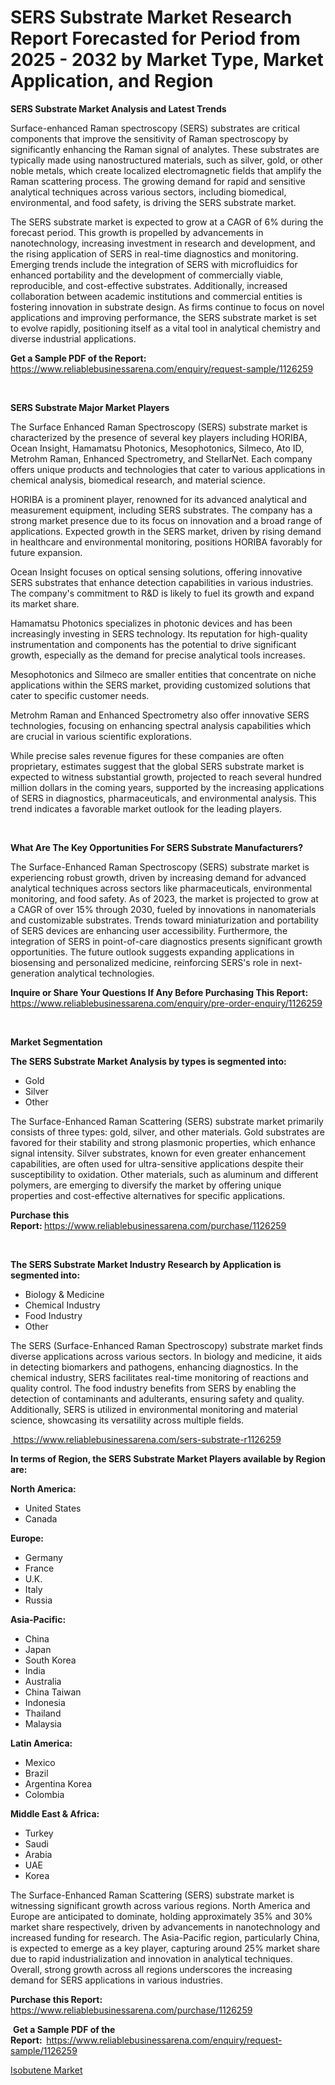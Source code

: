 <p><h1>SERS Substrate Market Research Report Forecasted for Period from 2025 -  2032 by Market Type, Market Application, and Region</h1></p><p><strong>SERS Substrate Market Analysis and Latest Trends</strong></p>
<p><p>Surface-enhanced Raman spectroscopy (SERS) substrates are critical components that improve the sensitivity of Raman spectroscopy by significantly enhancing the Raman signal of analytes. These substrates are typically made using nanostructured materials, such as silver, gold, or other noble metals, which create localized electromagnetic fields that amplify the Raman scattering process. The growing demand for rapid and sensitive analytical techniques across various sectors, including biomedical, environmental, and food safety, is driving the SERS substrate market.</p><p>The SERS substrate market is expected to grow at a CAGR of 6% during the forecast period. This growth is propelled by advancements in nanotechnology, increasing investment in research and development, and the rising application of SERS in real-time diagnostics and monitoring. Emerging trends include the integration of SERS with microfluidics for enhanced portability and the development of commercially viable, reproducible, and cost-effective substrates. Additionally, increased collaboration between academic institutions and commercial entities is fostering innovation in substrate design. As firms continue to focus on novel applications and improving performance, the SERS substrate market is set to evolve rapidly, positioning itself as a vital tool in analytical chemistry and diverse industrial applications.</p></p>
<p><strong>Get a Sample PDF of the Report:&nbsp;</strong> <a href="https://www.reliablebusinessarena.com/enquiry/request-sample/1126259?utm_campaign=2136&utm_medium=2&utm_source=Github&utm_content=ia&utm_term=31012025&utm_id=sers-substrate">https://www.reliablebusinessarena.com/enquiry/request-sample/1126259</a></p>
<p>&nbsp;</p>
<p><strong>SERS Substrate Major Market Players</strong></p>
<p><p>The Surface Enhanced Raman Spectroscopy (SERS) substrate market is characterized by the presence of several key players including HORIBA, Ocean Insight, Hamamatsu Photonics, Mesophotonics, Silmeco, Ato ID, Metrohm Raman, Enhanced Spectrometry, and StellarNet. Each company offers unique products and technologies that cater to various applications in chemical analysis, biomedical research, and material science.</p><p>HORIBA is a prominent player, renowned for its advanced analytical and measurement equipment, including SERS substrates. The company has a strong market presence due to its focus on innovation and a broad range of applications. Expected growth in the SERS market, driven by rising demand in healthcare and environmental monitoring, positions HORIBA favorably for future expansion.</p><p>Ocean Insight focuses on optical sensing solutions, offering innovative SERS substrates that enhance detection capabilities in various industries. The company's commitment to R&D is likely to fuel its growth and expand its market share.</p><p>Hamamatsu Photonics specializes in photonic devices and has been increasingly investing in SERS technology. Its reputation for high-quality instrumentation and components has the potential to drive significant growth, especially as the demand for precise analytical tools increases.</p><p>Mesophotonics and Silmeco are smaller entities that concentrate on niche applications within the SERS market, providing customized solutions that cater to specific customer needs.</p><p>Metrohm Raman and Enhanced Spectrometry also offer innovative SERS technologies, focusing on enhancing spectral analysis capabilities which are crucial in various scientific explorations.</p><p>While precise sales revenue figures for these companies are often proprietary, estimates suggest that the global SERS substrate market is expected to witness substantial growth, projected to reach several hundred million dollars in the coming years, supported by the increasing applications of SERS in diagnostics, pharmaceuticals, and environmental analysis. This trend indicates a favorable market outlook for the leading players.</p></p>
<p>&nbsp;</p>
<p><strong>What Are The Key Opportunities For SERS Substrate Manufacturers?</strong></p>
<p><p>The Surface-Enhanced Raman Spectroscopy (SERS) substrate market is experiencing robust growth, driven by increasing demand for advanced analytical techniques across sectors like pharmaceuticals, environmental monitoring, and food safety. As of 2023, the market is projected to grow at a CAGR of over 15% through 2030, fueled by innovations in nanomaterials and customizable substrates. Trends toward miniaturization and portability of SERS devices are enhancing user accessibility. Furthermore, the integration of SERS in point-of-care diagnostics presents significant growth opportunities. The future outlook suggests expanding applications in biosensing and personalized medicine, reinforcing SERS's role in next-generation analytical technologies.</p></p>
<p><strong>Inquire or Share Your Questions If Any Before Purchasing This Report:</strong> <a href="https://www.reliablebusinessarena.com/enquiry/pre-order-enquiry/1126259?utm_campaign=2136&utm_medium=2&utm_source=Github&utm_content=ia&utm_term=31012025&utm_id=sers-substrate">https://www.reliablebusinessarena.com/enquiry/pre-order-enquiry/1126259</a></p>
<p>&nbsp;</p>
<p><strong>Market Segmentation</strong></p>
<p><strong>The SERS Substrate Market Analysis by types is segmented into:</strong></p>
<p><ul><li>Gold</li><li>Silver</li><li>Other</li></ul></p>
<p><p>The Surface-Enhanced Raman Scattering (SERS) substrate market primarily consists of three types: gold, silver, and other materials. Gold substrates are favored for their stability and strong plasmonic properties, which enhance signal intensity. Silver substrates, known for even greater enhancement capabilities, are often used for ultra-sensitive applications despite their susceptibility to oxidation. Other materials, such as aluminum and different polymers, are emerging to diversify the market by offering unique properties and cost-effective alternatives for specific applications.</p></p>
<p><strong>Purchase this Report:&nbsp;</strong><a href="https://www.reliablebusinessarena.com/purchase/1126259?utm_campaign=2136&utm_medium=2&utm_source=Github&utm_content=ia&utm_term=31012025&utm_id=sers-substrate">https://www.reliablebusinessarena.com/purchase/1126259</a></p>
<p>&nbsp;</p>
<p><strong>The SERS Substrate Market Industry Research by Application is segmented into:</strong></p>
<p><ul><li>Biology & Medicine</li><li>Chemical Industry</li><li>Food Industry</li><li>Other</li></ul></p>
<p><p>The SERS (Surface-Enhanced Raman Spectroscopy) substrate market finds diverse applications across various sectors. In biology and medicine, it aids in detecting biomarkers and pathogens, enhancing diagnostics. In the chemical industry, SERS facilitates real-time monitoring of reactions and quality control. The food industry benefits from SERS by enabling the detection of contaminants and adulterants, ensuring safety and quality. Additionally, SERS is utilized in environmental monitoring and material science, showcasing its versatility across multiple fields.</p></p>
<p><a href="https://www.reliablebusinessarena.com/sers-substrate-r1126259?utm_campaign=2136&utm_medium=2&utm_source=Github&utm_content=ia&utm_term=31012025&utm_id=sers-substrate">&nbsp;https://www.reliablebusinessarena.com/sers-substrate-r1126259</a></p>
<p><strong>In terms of Region, the SERS Substrate Market Players available by Region are:</strong></p>
<p>
    <p> <strong> North America: </strong>
        <ul>
            <li>United States</li>
            <li>Canada</li>
        </ul>
        </p> 
    <p> <strong> Europe: </strong>
        <ul>
            <li>Germany</li>
            <li>France</li>
            <li>U.K.</li>
            <li>Italy</li>
            <li>Russia</li>
        </ul>
        </p> 
    <p> <strong> Asia-Pacific: </strong>
        <ul>
            <li>China</li>
            <li>Japan</li>
            <li>South Korea</li>
            <li>India</li>
            <li>Australia</li>
            <li>China Taiwan</li>
            <li>Indonesia</li>
            <li>Thailand</li>
            <li>Malaysia</li>
        </ul>
        </p> 
    <p> <strong> Latin America: </strong>
        <ul>
            <li>Mexico</li>
            <li>Brazil</li>
            <li>Argentina Korea</li>
            <li>Colombia</li>
        </ul>
        </p> 
    <p> <strong> Middle East & Africa: </strong>
        <ul>
            <li>Turkey</li>
            <li>Saudi</li>
            <li>Arabia</li>
            <li>UAE</li>
            <li>Korea</li>
        </ul>
    </p>
    </p>
<p><p>The Surface-Enhanced Raman Scattering (SERS) substrate market is witnessing significant growth across various regions. North America and Europe are anticipated to dominate, holding approximately 35% and 30% market share respectively, driven by advancements in nanotechnology and increased funding for research. The Asia-Pacific region, particularly China, is expected to emerge as a key player, capturing around 25% market share due to rapid industrialization and innovation in analytical techniques. Overall, strong growth across all regions underscores the increasing demand for SERS applications in various industries.</p></p>
<p><strong>Purchase this Report: </strong><a href="https://www.reliablebusinessarena.com/purchase/1126259?utm_campaign=2136&utm_medium=2&utm_source=Github&utm_content=ia&utm_term=31012025&utm_id=sers-substrate">https://www.reliablebusinessarena.com/purchase/1126259</a></p>
<p>&nbsp;<strong>Get a Sample PDF of the Report:&nbsp;&nbsp;</strong><a href="https://www.reliablebusinessarena.com/enquiry/request-sample/1126259?utm_campaign=2136&utm_medium=2&utm_source=Github&utm_content=ia&utm_term=31012025&utm_id=sers-substrate">https://www.reliablebusinessarena.com/enquiry/request-sample/1126259</a></p>
<p><strong></strong></p>
<p><p><a href="https://github.com/tona7vba/Market-Research-Report-List-1/blob/main/isobutene-market.md?utm_campaign=2136&utm_medium=2&utm_source=Github&utm_content=ia&utm_term=31012025&utm_id=sers-substrate">Isobutene Market</a></p></p>